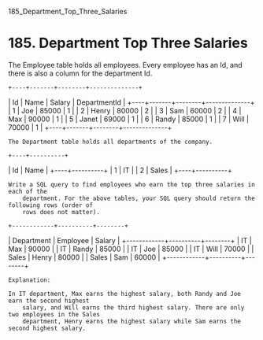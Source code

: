 185_Department_Top_Three_Salaries
# 185. Department Top Three Salaries

The Employee table holds all employees. Every employee has an Id, and there is
        also a column for the department Id.

    +----+-------+--------+--------------+
| Id | Name  | Salary | DepartmentId |
+----+-------+--------+--------------+
| 1  | Joe   | 85000  | 1            |
| 2  | Henry | 80000  | 2            |
| 3  | Sam   | 60000  | 2            |
| 4  | Max   | 90000  | 1            |
| 5  | Janet | 69000  | 1            |
| 6  | Randy | 85000  | 1            |
| 7  | Will  | 70000  | 1            |
+----+-------+--------+--------------+

    The Department table holds all departments of the company.

    +----+----------+
| Id | Name     |
+----+----------+
| 1  | IT       |
| 2  | Sales    |
+----+----------+

    Write a SQL query to find employees who earn the top three salaries in each of the
        department. For the above tables, your SQL query should return the following rows (order of
        rows does not matter).

    +------------+----------+--------+
| Department | Employee | Salary |
+------------+----------+--------+
| IT         | Max      | 90000  |
| IT         | Randy    | 85000  |
| IT         | Joe      | 85000  |
| IT         | Will     | 70000  |
| Sales      | Henry    | 80000  |
| Sales      | Sam      | 60000  |
+------------+----------+--------+

    Explanation:

    In IT department, Max earns the highest salary, both Randy and Joe earn the second highest
        salary, and Will earns the third highest salary. There are only two employees in the Sales
        department, Henry earns the highest salary while Sam earns the second highest salary.